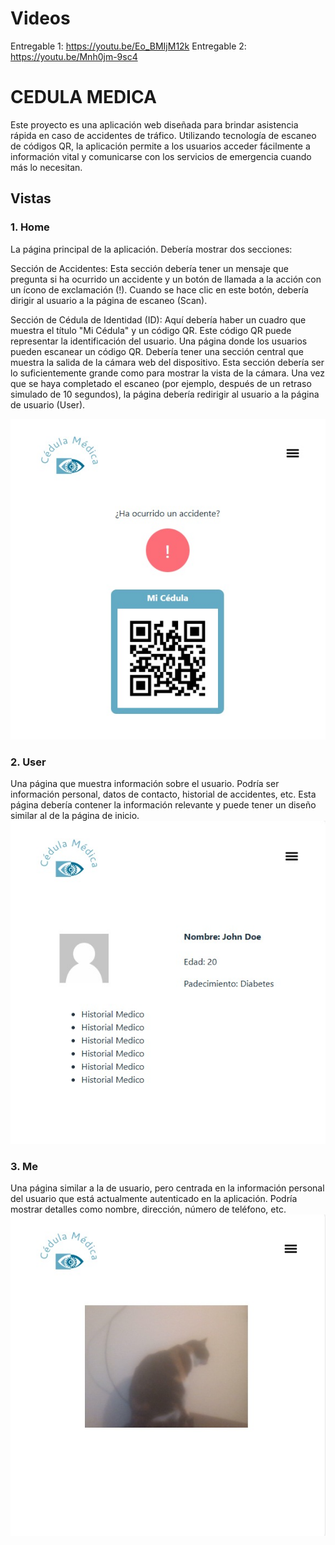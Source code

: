 # Videos
Entregable 1: https://youtu.be/Eo_BMIjM12k
Entregable 2: https://youtu.be/Mnh0jm-9sc4


# CEDULA MEDICA
Este proyecto es una aplicación web diseñada para brindar asistencia rápida en caso de accidentes de tráfico. Utilizando tecnología de escaneo de códigos QR, 
la aplicación permite a los usuarios acceder fácilmente a información vital y comunicarse con los servicios de emergencia cuando más lo necesitan.
## Vistas
### 1. Home

La página principal de la aplicación. Debería mostrar dos secciones:

Sección de Accidentes: Esta sección debería tener un mensaje que pregunta si ha ocurrido un accidente y un botón de llamada a la acción con un ícono de exclamación (!). Cuando se hace clic en este botón, debería dirigir al usuario a la página de escaneo (Scan).

Sección de Cédula de Identidad (ID): Aquí debería haber un cuadro que muestra el título "Mi Cédula" y un código QR. Este código QR puede representar la identificación del usuario.
Una página donde los usuarios pueden escanear un código QR. Debería tener una sección central que muestra la salida de la cámara web del dispositivo. Esta sección debería ser lo suficientemente grande como para mostrar la vista de la cámara. Una vez que se haya completado el escaneo (por ejemplo, después de un retraso simulado de 10 segundos), la página debería redirigir al usuario a la página de usuario (User).

![](img/2.jpeg)

### 2. User

Una página que muestra información sobre el usuario. Podría ser información personal, datos de contacto, historial de accidentes, etc. Esta página debería contener la información relevante y puede tener un diseño similar al de la página de inicio.
![](img/1.jpeg)

### 3. Me

Una página similar a la de usuario, pero centrada en la información personal del usuario que está actualmente autenticado en la aplicación. Podría mostrar detalles como nombre, dirección, número de teléfono, etc.
![](img/3.jpeg)

